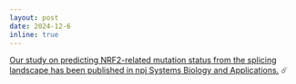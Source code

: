 ```yaml
---
layout: post
date: 2024-12-6
inline: true
---
```


[Our study on predicting NRF2-related mutation status from the splicing landscape has been published in npj Systems Biology and Applications.](https://www.nature.com/articles/s41540-024-00475-w) :comet:


